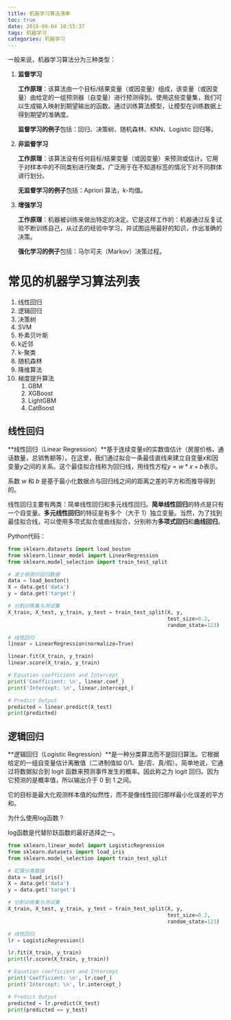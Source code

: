 ```yaml
---
title: 机器学习算法清单
toc: true
date: 2018-09-04 10:55:37
tags: 机器学习
categories: 机器学习
---
```


一般来说，机器学习算法分为三种类型：

1. **监督学习**

   **工作原理**：该算法由一个目标/结果变量（或因变量）组成，该变量（或因变量）由给定的一组预测器（自变量）进行预测得到。使用这些变量集，我们可以生成输入映射到期望输出的函数。通过训练算法模型，让模型在训练数据上得到期望的准确度。

   **监督学习的例子**包括：回归、决策树、随机森林、KNN、Logistic 回归等。

2. **非监督学习**

   **工作原理**：该算法没有任何目标/结果变量（或因变量）来预测或估计。它用于对样本中的不同类别进行聚类，广泛用于在不知道标签的情况下对不同群体进行划分。

   **无监督学习的例子**包括：Apriori 算法，k-均值。

3. **增强学习**

   **工作原理**：机器被训练来做出特定的决定。它是这样工作的：机器通过反复试验不断训练自己，从过去的经验中学习，并试图运用最好的知识，作出准确的决策。

   **强化学习的例子**包括：马尔可夫（Markov）决策过程。



# 常见的机器学习算法列表

1. 线性回归
2. 逻辑回归
3. 决策树
4. SVM
5. 朴素贝叶斯
6. k近邻
7. k-聚类
8. 随机森林
9. 降维算法
10. 梯度提升算法
    1. GBM
    2. XGBoost
    3. LightGBM
    4. CatBoost

## 线性回归

**线性回归（Linear Regression）**基于连续变量$s$的实数值估计（房屋价格，通话数量，总销售额等）。在这里，我们通过拟合一条最佳直线来建立自变量$x$和因变量$y$之间的关系。这个最佳拟合线称为回归线，用线性方程$y= w*x+b$表示。

系数 $w$ 和 $b$ 是基于最小化数据点与回归线之间的距离之差的平方和而推导得到的。 

线性回归主要有两类：简单线性回归和多元线性回归。**简单线性回归**的特点是只有一个自变量。**多元线性回归**的特征是有多个（大于 1）独立变量。当然，为了找到最佳拟合线，可以使用多项式拟合或曲线拟合，分别称为**多项式回归**和**曲线回归**。

Python代码：

```python
from sklearn.datasets import load_boston
from sklearn.linear_model import LinearRegression
from sklearn.model_selection import train_test_split

# 波士顿房价回归数据
data = load_boston()
X = data.get('data')
y = data.get('target')

# 分割训练集与测试集
X_train, X_test, y_train, y_test = train_test_split(X, y,
                                                    test_size=0.2,
                                                    random_state=123)

# 线性回归
linear = LinearRegression(normalize=True)

linear.fit(X_train, y_train)
linear.score(X_train, y_train)

# Equation coefficient and Intercept
print('Coefficient: \n', linear.coef_)
print('Intercept: \n', linear.intercept_)

# Predict Output
predicted = linear.predict(X_test)
print(predicted)
```

## 逻辑回归

**逻辑回归（Logistic Regression）**是一种分类算法而不是回归算法。它根据给定的一组自变量估计离散值（二进制值如 0/1、是/否、真/假）。简单地说，它通过将数据拟合到 logit 函数来预测事件发生的概率。因此称之为 logit 回归。因为它预测的是概率值，所以输出介于 0 到 1 之间。

它的目标是最大化观测样本值的似然性，而不是像线性回归那样最小化误差的平方和。

为什么使用log函数？

log函数是代替阶跃函数的最好选择之一。

```python
from sklearn.linear_model import LogisticRegression
from sklearn.datasets import load_iris
from sklearn.model_selection import train_test_split

# 虹膜分类数据
data = load_iris()
X = data.get('data')
y = data.get('target')

# 分割训练集与测试集
X_train, X_test, y_train, y_test = train_test_split(X, y,
                                                    test_size=0.2,
                                                    random_state=123)

# 线性回归
lr = LogisticRegression()

lr.fit(X_train, y_train)
print(lr.score(X_train, y_train))

# Equation coefficient and Intercept
print('Coefficient: \n', lr.coef_)
print('Intercept: \n', lr.intercept_)

# Predict Output
predicted = lr.predict(X_test)
print(predicted == y_test)
```

